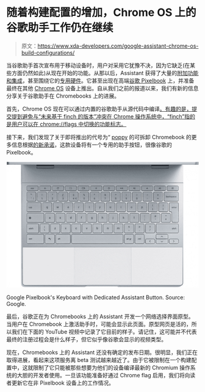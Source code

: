 # 随着构建配置的增加，Chrome OS 上的谷歌助手工作仍在继续

> 原文：<https://www.xda-developers.com/google-assistant-chrome-os-build-configurations/>

当谷歌助手首次宣布用于移动设备时，用户对采用它犹豫不决，因为它缺乏(在某些方面仍然如此)从现在开始的功能。从那以后，Assistant 获得了大量的[附加功能和集成](https://www.xda-developers.com/tag/google-assistant/)，甚至围绕它的[专用硬件](https://www.xda-developers.com/tag/google-home/)。它甚至出现在高端[谷歌 Pixelbook](https://www.xda-developers.com/high-end-google-pixelbook-launch/) 上，并准备最终在其他 [Chrome OS](https://www.xda-developers.com/google-pixelbook-google-assistant-chrome-os/) 设备上推出。自从我们之前的报道以来，我们有新的信息分享关于谷歌助手在 Chromebooks 上的进展。

首先，Chrome OS 现在可以通过内置的谷歌助手从源代码中编译[。有趣的是，提交提到避免与“未来基于 finch 的版本”冲突在 Chrome 操作系统中，“finch”指的是用户可以在 chrome://flags 中切换的功能标志。](https://chromium-review.googlesource.com/c/chromiumos/overlays/chromiumos-overlay/+/954442)

接下来，我们发现了关于即将推出的代号为“ [poppy](https://www.xda-developers.com/detachable-chromebooks-soraka-poppy-wake-on-voice/) 的可拆卸 Chromebook 的更多信息根据[的新承诺](https://chromium-review.googlesource.com/c/chromiumos/platform/ec/+/953784)，这款设备将有一个专用的助手按钮，很像谷歌的 Pixelbook。

 <picture>![Google Assistant on Chrome OS](img/d819e8da5542096a4ffb0e651d2b480a.png)</picture> 

Google Pixelbook's Keyboard with Dedicated Assistant Button. Source: Google.

最后，谷歌正在为 Chromebooks 上的 Assistant 开发一个网络选择界面原型。当用户在 Chromebook 上激活助手时，可能会显示此页面。原型网页是活的，所以我们在下面的 YouTube 视频中记录了它目前的样子。请记住，这可能并不代表最终的注册过程会是什么样子，但它似乎像谷歌会显示的视频类型。

现在，Chromebooks 上的 Assistant 还没有确定的发布日期。很明显，我们正在取得进展，看起来这项服务离 beta 测试越来越近了。由于它被限制在一个构建配置中，这就限制了它只能被那些想要为他们的设备编译最新的 Chromium 操作系统的大胆的开发者使用。一旦该功能准备好通过 Chrome flag 启用，我们将向读者更新它在非 Pixelbook 设备上的工作情况。